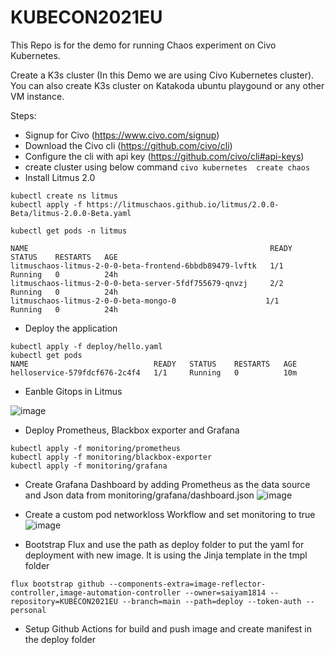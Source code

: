 # KUBECON2021EU
This Repo is for the demo for running Chaos experiment on Civo Kubernetes.

Create a K3s cluster (In this Demo we are using Civo Kubernetes cluster). You can also create K3s cluster on Katakoda ubuntu playgound or any other VM instance. 

Steps:
- Signup for Civo (https://www.civo.com/signup)
- Download the Civo cli (https://github.com/civo/cli)
- Configure the cli with api key (https://github.com/civo/cli#api-keys)
- create cluster using below command
`civo kubernetes  create chaos`
- Install Litmus 2.0 
```
kubectl create ns litmus 
kubectl apply -f https://litmuschaos.github.io/litmus/2.0.0-Beta/litmus-2.0.0-Beta.yaml

kubectl get pods -n litmus

NAME                                                      READY   STATUS    RESTARTS   AGE
litmuschaos-litmus-2-0-0-beta-frontend-6bbdb89479-lvftk   1/1     Running   0          24h
litmuschaos-litmus-2-0-0-beta-server-5fdf755679-qnvzj     2/2     Running   0          24h
litmuschaos-litmus-2-0-0-beta-mongo-0                    1/1     Running   0          24h
```

- Deploy the application 
```
kubectl apply -f deploy/hello.yaml
kubectl get pods
NAME                            READY   STATUS    RESTARTS   AGE
helloservice-579fdcf676-2c4f4   1/1     Running   0          10m
```
- Eanble Gitops in Litmus 

![image](https://user-images.githubusercontent.com/8190114/113475830-4d215480-9495-11eb-93d2-5a469d86aa6d.png)

- Deploy Prometheus, Blackbox exporter and Grafana

```
kubectl apply -f monitoring/prometheus
kubectl apply -f monitoring/blackbox-exporter
kubectl apply -f monitoring/grafana
```

- Create Grafana Dashboard by adding Prometheus as the data source and Json data from monitoring/grafana/dashboard.json
![image](https://user-images.githubusercontent.com/8190114/113475883-780ba880-9495-11eb-9661-750e6f063cef.png)

- Create a custom pod networkloss Workflow and set monitoring to true
![image](https://user-images.githubusercontent.com/8190114/113475763-24995a80-9495-11eb-818b-ba73dc892d80.png)


- Bootstrap Flux and use the path as deploy folder to put the yaml for deployment with new image. It is using the Jinja template in the tmpl folder

```
flux bootstrap github --components-extra=image-reflector-controller,image-automation-controller --owner=saiyam1814 --repository=KUBECON2021EU --branch=main --path=deploy --token-auth --personal
```
- Setup Github Actions for build and push image and create manifest in the deploy folder




